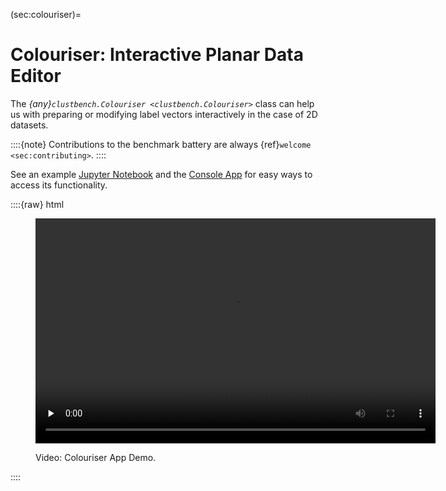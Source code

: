 



(sec:colouriser)=
# Colouriser: Interactive Planar Data Editor

The *{any}`clustbench.Colouriser <clustbench.Colouriser>`* class
can help us with preparing or modifying label vectors interactively
in the case of 2D datasets.

::::{note}
Contributions to the benchmark battery
are always {ref}`welcome <sec:contributing>`.
::::



See an example [Jupyter Notebook](https://github.com/gagolews/clustering-benchmarks/blob/-/colouriser-demo.ipynb)
and the [Console App](https://github.com/gagolews/clustering-benchmarks/blob/-/colouriser-app.ipynb) for easy ways to access its functionality.

::::{raw} html
<figure class="align-default">
<video width="640" height="360" controls preload="none">
    <source src="../_static/img/colouriser-demo-noaudio.mp4" type="video/mp4" />
    Your browser does not support the HTML video tag.
    See <a href="../_static/img/colouriser-demo-noaudio.mp4">colouriser-demo-noaudio.mp4</a>.
</video>

<figcaption>
<p>
<span class="caption-number">Video:  </span>
<span class="caption-text">Colouriser App Demo.</span>
</p>
</figcaption>
</figure>
::::
